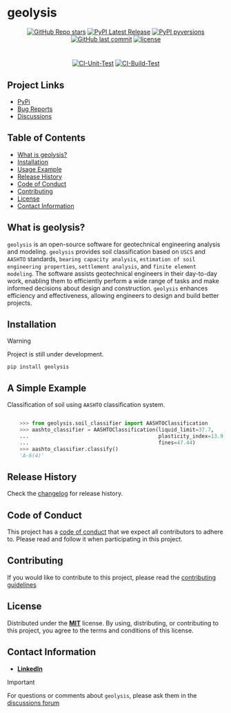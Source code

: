 [code_of_conduct_url]: https://github.com/patrickboateng/geolysis/blob/main/CODE_OF_CONDUCT.md/
[contributing_url]: https://github.com/patrickboateng/geolysis/blob/main/docs/CONTRIBUTING.md#how-to-contribute
[changelog_url]: https://github.com/patrickboateng/geolysis/blob/main/CHANGELOG.md
[license_url]: https://github.com/patrickboateng/geolysis/blob/main/LICENSE.txt

# geolysis

<div align="center">

[![GitHub Repo stars](https://img.shields.io/github/stars/patrickboateng/geolysis?style=flat)](https://github.com/patrickboateng/geolysis/stargazers)
[![PyPI Latest Release](https://img.shields.io/pypi/v/geolysis?style=flat&logo=pypi)](https://pypi.org/project/geolysis/)
[![PyPI pyversions](https://img.shields.io/pypi/pyversions/geolysis.svg?logo=python&style=flat)](https://pypi.python.org/pypi/geolysis/)
[![GitHub last commit](https://img.shields.io/github/last-commit/patrickboateng/geolysis?logo=github&style=flat)](https://github.com/patrickboateng/geolysis/commits)
[![license](https://img.shields.io/pypi/l/geolysis?style=flat)](https://opensource.org/license/mit/)

#

[![CI-Unit-Test](https://github.com/patrickboateng/geolysis/actions/workflows/unit-tests.yml/badge.svg)](https://github.com/patrickboateng/geolysis/actions/workflows/unit-tests.yml)
[![CI-Build-Test](https://github.com/patrickboateng/geolysis/actions/workflows/build.yml/badge.svg)](https://github.com/patrickboateng/geolysis/actions/workflows/build.yml)

</div>

## Project Links

<!-- - [Homepage](https://github.com/patrickboateng/geolysis) -->

<!-- - [Documentation](/docs) -->

- [PyPi](https://pypi.org/project/geolysis/)
- [Bug Reports](https://github.com/patrickboateng/geolysis/issues)
- [Discussions](https://github.com/patrickboateng/geolysis/discussions)

## Table of Contents

- [What is geolysis?](#what-is-geolysis)
- [Installation](#installation)
- [Usage Example](#a-simple-example)
- [Release History](#release-history)
- [Code of Conduct](#code-of-conduct)
- [Contributing](#contributing)
- [License](#license)
- [Contact Information](#contact-information)

## What is geolysis?

`geolysis` is an open-source software for geotechnical engineering
analysis and modeling. `geolysis` provides soil classification based
on `USCS` and `AASHTO` standards, `bearing capacity analysis`,
`estimation of soil engineering properties`, `settlement analysis`,
and `finite element modeling`. The software assists geotechnical
engineers in their day-to-day work, enabling them to efficiently
perform a wide range of tasks and make informed decisions about design
and construction. `geolysis` enhances efficiency and effectiveness,
allowing engineers to design and build better projects.

## Installation

> [!WARNING]
> Project is still under development.

```shell
pip install geolysis
```

## A Simple Example

Classification of soil using `AASHTO` classification system.

```python

    >>> from geolysis.soil_classifier import AASHTOClassification
    >>> aashto_classifier = AASHTOClassification(liquid_limit=37.7,
    ...                                          plasticity_index=13.9,
    ...                                          fines=47.44)
    >>> aashto_classifier.classify()
    'A-6(4)'

```

## Release History

Check the [changelog][changelog_url]
for release history.

## Code of Conduct

This project has a [code of conduct][code_of_conduct_url] that we
expect all contributors to adhere to. Please read and follow it
when participating in this project.

## Contributing

If you would like to contribute to this project, please read the
[contributing guidelines][contributing_url]

## License

Distributed under the [**MIT**][license_url] license. By using,
distributing, or contributing to this project, you agree to the
terms and conditions of this license.

## Contact Information

- [**LinkedIn**](https://linkedin.com/in/patrickboateng/)

> [!IMPORTANT]
> For questions or comments about `geolysis`, please ask them in the
> [discussions forum](https://github.com/patrickboateng/geolysis/discussions)
